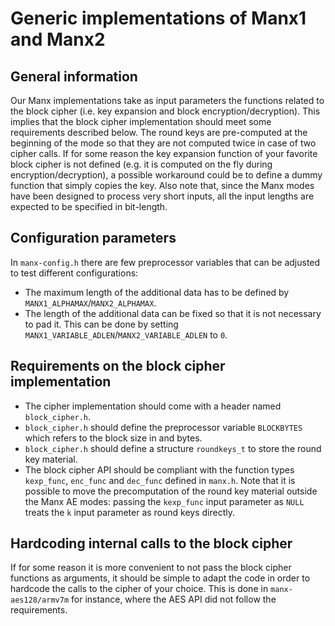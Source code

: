 # Generic implementations of Manx1 and Manx2

## General information

Our Manx implementations take as input parameters the functions related to the block cipher (i.e. key expansion and block encryption/decryption). This implies that the block cipher implementation should meet some requirements described below.
The round keys are pre-computed at the beginning of the mode so that they are not computed twice in case of two cipher calls. 
If for some reason the key expansion function of your favorite block cipher is not defined (e.g. it is computed on the fly during encryption/decryption), a possible workaround could be to define a dummy function that simply copies the key.
Also note that, since the Manx modes have been designed to process very short inputs, all the input lengths are expected to be specified in bit-length.

## Configuration parameters

In `manx-config.h` there are few preprocessor variables that can be adjusted to test different configurations:
- The maximum length of the additional data has to be defined by `MANX1_ALPHAMAX`/`MANX2_ALPHAMAX`.
- The length of the additional data can be fixed so that it is not necessary to pad it. This can be done by setting `MANX1_VARIABLE_ADLEN`/`MANX2_VARIABLE_ADLEN` to `0`.

## Requirements on the block cipher implementation

- The cipher implementation should come with a header named `block_cipher.h`.
- `block_cipher.h` should define the preprocessor variable `BLOCKBYTES` which refers to the block size in and bytes.
- `block_cipher.h` should define a structure `roundkeys_t` to store the round key material.
- The block cipher API should be compliant with the function types `kexp_func`, `enc_func` and `dec_func` defined in `manx.h`. Note that it is possible to move the precomputation of the round key material outside the Manx AE modes: passing the `kexp_func` input parameter as `NULL` treats the `k` input parameter as round keys directly.

## Hardcoding internal calls to the block cipher

If for some reason it is more convenient to not pass the block cipher functions as arguments, it should be simple to adapt the code in order to hardcode the calls to the cipher of your choice.
This is done in `manx-aes128/armv7m` for instance, where the AES API did not follow the requirements.
